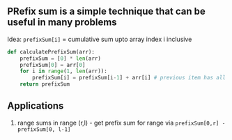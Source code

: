 
## PRefix sum is a simple technique that can be useful in many problems

Idea: `prefixSum[i]` = cumulative sum upto array index i inclusive

```py
def calculatePrefixSum(arr):
    prefixSum = [0] * len(arr)
    prefixSum[0] = arr[0]
    for i in range(1, len(arr)):
        prefixSum[i] = prefixSum[i-1] + arr[i] # previous item has all prefix sums  
    return prefixSum
```

## Applications

1. range sums in range (r,l) - get prefix sum for range via `prefixSum[0,r] - prefixSum[0, l-1]` 
